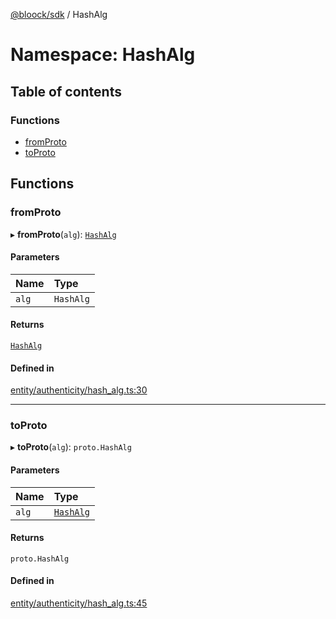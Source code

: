 [@bloock/sdk](../index.md) / HashAlg

# Namespace: HashAlg

## Table of contents

### Functions

- [fromProto](HashAlg.md#fromproto)
- [toProto](HashAlg.md#toproto)

## Functions

### fromProto

▸ **fromProto**(`alg`): [`HashAlg`](../enums/HashAlg-1.md)

#### Parameters

| Name | Type |
| :------ | :------ |
| `alg` | `HashAlg` |

#### Returns

[`HashAlg`](../enums/HashAlg-1.md)

#### Defined in

[entity/authenticity/hash_alg.ts:30](https://github.com/bloock/bloock-sdk/blob/10b1e90/languages/js/src/entity/authenticity/hash_alg.ts#L30)

___

### toProto

▸ **toProto**(`alg`): `proto.HashAlg`

#### Parameters

| Name | Type |
| :------ | :------ |
| `alg` | [`HashAlg`](../enums/HashAlg-1.md) |

#### Returns

`proto.HashAlg`

#### Defined in

[entity/authenticity/hash_alg.ts:45](https://github.com/bloock/bloock-sdk/blob/10b1e90/languages/js/src/entity/authenticity/hash_alg.ts#L45)
